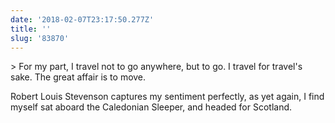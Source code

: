 ```yaml
---
date: '2018-02-07T23:17:50.277Z'
title: ''
slug: '83870'
---
```

&gt; For my part, I travel not to go anywhere, but to go. I travel for travel&#39;s sake. The great affair is to move.

Robert Louis Stevenson captures my sentiment perfectly, as yet again, I find myself sat aboard the Caledonian Sleeper, and headed for Scotland.
